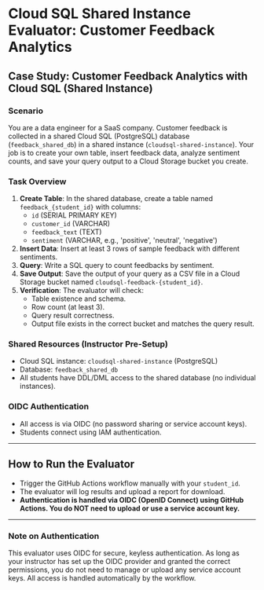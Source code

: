 # Cloud SQL Shared Instance Evaluator: Customer Feedback Analytics

## Case Study: Customer Feedback Analytics with Cloud SQL (Shared Instance)

### Scenario
You are a data engineer for a SaaS company. Customer feedback is collected in a shared Cloud SQL (PostgreSQL) database (`feedback_shared_db`) in a shared instance (`cloudsql-shared-instance`). Your job is to create your own table, insert feedback data, analyze sentiment counts, and save your query output to a Cloud Storage bucket you create.

### Task Overview
1. **Create Table**: In the shared database, create a table named `feedback_{student_id}` with columns:
   - `id` (SERIAL PRIMARY KEY)
   - `customer_id` (VARCHAR)
   - `feedback_text` (TEXT)
   - `sentiment` (VARCHAR, e.g., 'positive', 'neutral', 'negative')
2. **Insert Data**: Insert at least 3 rows of sample feedback with different sentiments.
3. **Query**: Write a SQL query to count feedbacks by sentiment.
4. **Save Output**: Save the output of your query as a CSV file in a Cloud Storage bucket named `cloudsql-feedback-{student_id}`.
5. **Verification**: The evaluator will check:
   - Table existence and schema.
   - Row count (at least 3).
   - Query result correctness.
   - Output file exists in the correct bucket and matches the query result.

### Shared Resources (Instructor Pre-Setup)
- Cloud SQL instance: `cloudsql-shared-instance` (PostgreSQL)
- Database: `feedback_shared_db`
- All students have DDL/DML access to the shared database (no individual instances).

### OIDC Authentication
- All access is via OIDC (no password sharing or service account keys).
- Students connect using IAM authentication.

---

## How to Run the Evaluator
- Trigger the GitHub Actions workflow manually with your `student_id`.
- The evaluator will log results and upload a report for download.
- **Authentication is handled via OIDC (OpenID Connect) using GitHub Actions. You do NOT need to upload or use a service account key.**

---

### Note on Authentication
This evaluator uses OIDC for secure, keyless authentication. As long as your instructor has set up the OIDC provider and granted the correct permissions, you do not need to manage or upload any service account keys. All access is handled automatically by the workflow.
